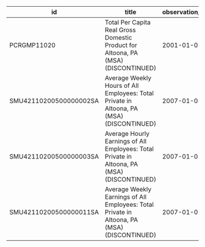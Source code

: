 | id                     | title                                                                                       | observation_start   | observation_end   |
|------------------------|---------------------------------------------------------------------------------------------|---------------------|-------------------|
| PCRGMP11020            | Total Per Capita Real Gross Domestic Product for Altoona, PA (MSA) (DISCONTINUED)           | 2001-01-01          | 2017-01-01        |
| SMU42110200500000002SA | Average Weekly Hours of All Employees: Total Private in Altoona, PA (MSA) (DISCONTINUED)    | 2007-01-01          | 2022-03-01        |
| SMU42110200500000003SA | Average Hourly Earnings of All Employees: Total Private in Altoona, PA (MSA) (DISCONTINUED) | 2007-01-01          | 2022-03-01        |
| SMU42110200500000011SA | Average Weekly Earnings of All Employees: Total Private in Altoona, PA (MSA) (DISCONTINUED) | 2007-01-01          | 2022-03-01        |